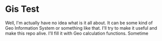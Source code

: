 # Gis Test

Well, I'm actually have no idea what is it all about. It can be some kind of Geo Information System or something like that.
I'll try to make it useful and make this repo alive. I'll fill it with Geo calculation functions. Sometime
